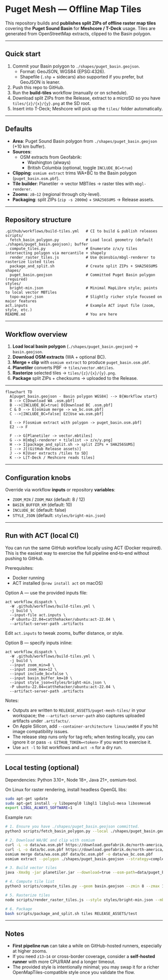 # Puget Mesh — Offline Map Tiles

This repository builds and **publishes split ZIPs of offline raster map tiles** covering the **Puget Sound Basin** for **Meshcore / T-Deck** usage.
Tiles are generated from OpenStreetMap extracts, clipped to the Basin polygon.

---

## Quick start

1. Commit your Basin polygon to `./shapes/puget_basin.geojson`.
   - Format: GeoJSON, WGS84 (EPSG:4326).
   - Shapefile (`.shp` + sidecars) also supported if you prefer, but GeoJSON is leaner.
2. Push this repo to GitHub.
3. Run the **build-tiles** workflow (manually or on schedule).
4. Download split ZIPs from the Release, extract to a microSD so you have `tiles/{z}/{x}/{y}.png` at the SD root.
5. Insert into T-Deck; Meshcore will pick up the `tiles/` folder automatically.

---

## Defaults

- **Area**: Puget Sound Basin polygon from `./shapes/puget_basin.geojson` (+10 km buffer).
- **Sources**:
  - OSM extracts from Geofabrik:
    - Washington (always)
    - British Columbia (optional, toggle `INCLUDE_BC=true`)
- **Clipping**: `osmium extract` trims WA+BC to the Basin polygon (`puget_basin.osm.pbf`).
- **Tile builder**: Planetiler → vector MBTiles → raster tiles with `mbgl-renderer`.
- **Zooms**: `z8–12` (regional through city-level).
- **Packaging**: split ZIPs (`zip -s 2000m`) + `SHA256SUMS` → Release assets.

---

## Repository structure

```
.github/workflows/build-tiles.yml   # CI to build & publish releases
scripts/
  fetch_basin_polygon.py            # Load local geometry (default ./shapes/puget_basin.geojson); buffer
  compute_tiles.py                  # Enumerate z/x/y tiles intersecting polygon via mercantile + shapely
  render_raster_tiles.js            # Use @consbio/mbgl-renderer to rasterize listed tiles
  package_and_split.sh              # Create split ZIPs + SHA256SUMS
shapes/
  puget_basin.geojson               # Committed Puget Basin polygon (required)
styles/
  bright-min.json                   # Minimal MapLibre style; points to local vector MBTiles
  topo-major.json                   # Slightly richer style focused on major features
act.inputs                          # Example ACT input file (zoom, style, etc.)
README.md                           # You are here
```

---

## Workflow overview

1. **Load local basin polygon** (`./shapes/puget_basin.geojson`) → `basin.geojson`.
2. **Download OSM extracts** (WA + optional BC).
3. **Merge + clip** with `osmium extract` to produce `puget_basin.osm.pbf`.
4. **Planetiler** converts PBF → `tiles/vector.mbtiles`.
5. **Rasterize** selected tiles → `tiles/{z}/{x}/{y}.png`.
6. **Package** split ZIPs + checksums → uploaded to the Release.

---

```mermaid
flowchart TD
  A[puget_basin.geojson - Basin polygon WGS84] --> B{Workflow start}
  B --> C[Download WA .osm.pbf]
  B -->|INCLUDE_BC=true| D[Download BC .osm.pbf]
  C & D --> E[osmium merge -> wa_bc.osm.pbf]
  C -->|INCLUDE_BC=false| E2[Use wa.osm.pbf]

  E --> F[osmium extract with polygon -> puget_basin.osm.pbf]
  E2 --> F

  F --> G[Planetiler -> vector.mbtiles]
  G --> H[mbgl-renderer + tilelist -> z/x/y.png]
  H --> I[package_and_split.sh -> split ZIPs + SHA256SUMS]
  I --> J[(GitHub Release assets)]
  J --> K[User extracts /tiles to SD]
  K --> L[T-Deck / Meshcore reads tiles]
```

---

## Configuration knobs

Override via workflow **inputs** or repository **variables**:

- `ZOOM_MIN` / `ZOOM_MAX` (default: 8 / 12)
- `BASIN_BUFFER_KM` (default: 10)
- `INCLUDE_BC` (default: false)
- `STYLE_JSON` (default: `styles/bright-min.json`)

---

## Run with ACT (local CI)

You can run the same GitHub workflow locally using ACT (Docker required). This is the easiest way to exercise the full pipeline end‑to‑end without pushing to GitHub.

Prerequisites:

- Docker running
- ACT installed (`brew install act` on macOS)

Option A — use the provided inputs file:

```cli
act workflow_dispatch \
  -W .github/workflows/build-tiles.yml \
  -j build \
  --input-file act.inputs \
  -P ubuntu-22.04=catthehacker/ubuntu:act-22.04 \
  --artifact-server-path .artifacts
```

Edit `act.inputs` to tweak zooms, buffer distance, or style.

Option B — specify inputs inline:

```cli
act workflow_dispatch \
  -W .github/workflows/build-tiles.yml \
  -j build \
  --input zoom_min=8 \
  --input zoom_max=12 \
  --input include_bc=false \
  --input basin_buffer_km=10 \
  --input style_json=styles/bright-min.json \
  -P ubuntu-22.04=catthehacker/ubuntu:act-22.04 \
  --artifact-server-path .artifacts
```

Notes:

- Outputs are written to `RELEASE_ASSETS/puget-mesh-tiles/` in your workspace; the `--artifact-server-path` also captures uploaded artifacts under `.artifacts/`.
- On Apple Silicon, add `--container-architecture linux/amd64` if you hit image compatibility issues.
- The release step runs only for tag refs; when testing locally, you can ignore it or pass `-s GITHUB_TOKEN=<token>` if you want to exercise it.
- Use `act -l` to list workflows and `act -n` for a dry run.

---

## Local testing (optional)

Dependencies: Python 3.10+, Node 18+, Java 21+, osmium-tool.

On Linux for raster rendering, install headless OpenGL libs:

```bash
sudo apt-get update
sudo apt-get install -y libopengl0 libgl1 libglu1-mesa libosmesa6
export LIBGL_ALWAYS_SOFTWARE=1
```

Example run:

```bash
# 1. Ensure you have ./shapes/puget_basin.geojson committed.
python3 scripts/fetch_basin_polygon.py --local ./shapes/puget_basin.geojson --out basin.geojson --buffer-km 10

# 2. Download WA/BC and clip with osmium
curl -L -o data/wa.osm.pbf https://download.geofabrik.de/north-america/us/washington-latest.osm.pbf
curl -L -o data/bc.osm.pbf https://download.geofabrik.de/north-america/canada/british-columbia-latest.osm.pbf
osmium merge data/wa.osm.pbf data/bc.osm.pbf -o data/wa_bc.osm.pbf
osmium extract --polygon ./shapes/puget_basin.geojson --strategy=complete_ways -o data/puget_basin.osm.pbf data/wa_bc.osm.pbf

# 3. Build vector tiles
java -Xmx8g -jar planetiler.jar --download=true --osm-path=data/puget_basin.osm.pbf --output=tiles/vector.mbtiles --min-zoom=8 --max-zoom=12 --bounds-file=basin.geojson

# 4. Compute tile list
python3 scripts/compute_tiles.py --geom basin.geojson --zmin 8 --zmax 12 --prefix tilelist

# 5. Rasterize tiles
node scripts/render_raster_tiles.js --style styles/bright-min.json --mbtiles tiles/vector.mbtiles --tilelist tilelist_all.txt --outdir tiles

# 6. Package
bash scripts/package_and_split.sh tiles RELEASE_ASSETS/test

```

---

## Notes

- **First pipeline run** can take a while on GitHub-hosted runners, especially at higher zooms.
- If you need `z13–14` or cross-border coverage, consider a **self-hosted runner** with more CPU/RAM and a longer timeout.
- The provided style is intentionally minimal; you may swap it for a richer OpenMapTiles-compatible style once you validate the flow.
